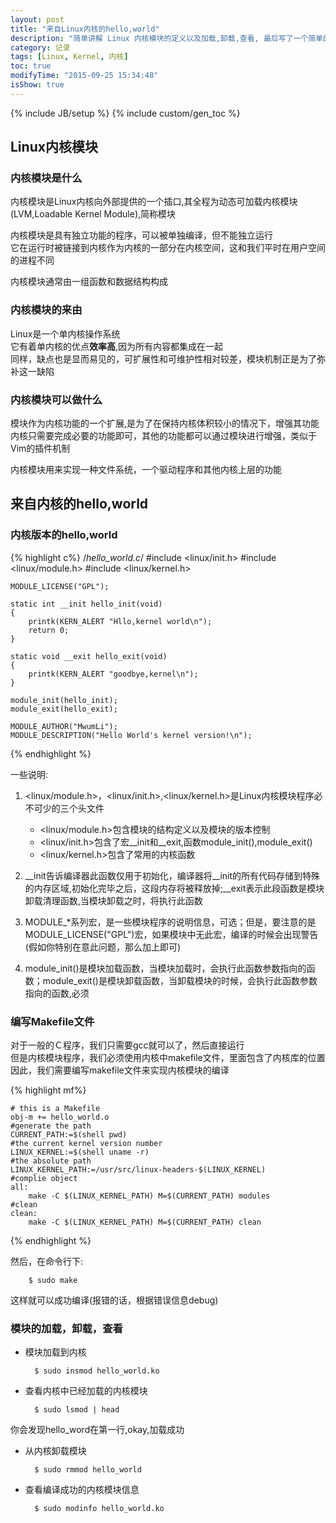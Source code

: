 ```yaml
---
layout: post
title: "来自Linux内核的hello,world"
description: "简单讲解 Linux 内核模块的定义以及加载,卸载,查看, 最后写了一个简单的 HelloWorld 模块"
category: 记录
tags: [Linux, Kernel, 内核]
toc: true
modifyTime: "2015-09-25 15:34:48"
isShow: true
---
```

{% include JB/setup %}
{% include custom/gen_toc %}

## Linux内核模块

### 内核模块是什么	

内核模块是Linux内核向外部提供的一个插口,其全程为动态可加载内核模块(LVM,Loadable Kernel Module),简称模块  

内核模块是具有独立功能的程序，可以被单独编译，但不能独立运行  
它在运行时被链接到内核作为内核的一部分在内核空间，这和我们平时在用户空间的进程不同  

内核模块通常由一组函数和数据结构构成

### 内核模块的来由

Linux是一个单内核操作系统  
它有着单内核的优点**效率高**,因为所有内容都集成在一起  
同样，缺点也是显而易见的，可扩展性和可维护性相对较差，模块机制正是为了弥补这一缺陷  

### 内核模块可以做什么  

模块作为内核功能的一个扩展,是为了在保持内核体积较小的情况下，增强其功能  
内核只需要完成必要的功能即可，其他的功能都可以通过模块进行增强，类似于Vim的插件机制  

内核模块用来实现一种文件系统，一个驱动程序和其他内核上层的功能

## 来自内核的hello,world

### 内核版本的hello,world  

{% highlight c%}
/*hello_world.c*/
	#include <linux/init.h>
	#include <linux/module.h>
	#include <linux/kernel.h>

	MODULE_LICENSE("GPL");

	static int __init hello_init(void)
	{
		printk(KERN_ALERT "Hllo,kernel world\n");
		return 0;
	}

	static void __exit hello_exit(void)
	{
		printk(KERN_ALERT "goodbye,kernel\n");
	}

	module_init(hello_init);
	module_exit(hello_exit);

	MODULE_AUTHOR("MwumLi");
	MODULE_DESCRIPTION("Hello World's kernel version!\n");

{% endhighlight %}

一些说明:  

1. <linux/module.h>，<linux/init.h>,<linux/kernel.h>是Linux内核模块程序必不可少的三个头文件   
	* <linux/module.h>包含模块的结构定义以及模块的版本控制
	* <linux/init.h>包含了宏\_\_init和\_\_exit,函数module_init(),module_exit()
	* <linux/kernel.h>包含了常用的内核函数
	 
2. \_\_init告诉编译器此函数仅用于初始化，编译器将\_\_init的所有代码存储到特殊的内存区域,初始化完毕之后，这段内存将被释放掉;\_\_exit表示此段函数是模块卸载清理函数,当模块卸载之时，将执行此函数  

3. MODULE_*系列宏，是一些模块程序的说明信息，可选；但是，要注意的是MODULE_LICENSE("GPL")宏，如果模块中无此宏，编译的时候会出现警告(假如你特别在意此问题，那么加上即可)  

4. module_init()是模块加载函数，当模块加载时，会执行此函数参数指向的函数；module_exit()是模块卸载函数，当卸载模块的时候，会执行此函数参数指向的函数,必须  

### 编写Makefile文件

对于一般的Ｃ程序，我们只需要gcc就可以了，然后直接运行  
但是内核模块程序，我们必须使用内核中makefile文件，里面包含了内核库的位置  
因此，我们需要编写makefile文件来实现内核模块的编译  

{% highlight mf%}
  
	# this is a Makefile
	obj-m += hello_world.o
	#generate the path
	CURRENT_PATH:=$(shell pwd)
	#the current kernel version number
	LINUX_KERNEL:=$(shell uname -r)
	#the absolute path
	LINUX_KERNEL_PATH:=/usr/src/linux-headers-$(LINUX_KERNEL)
	#complie object
	all:
		make -C $(LINUX_KERNEL_PATH) M=$(CURRENT_PATH) modules
	#clean
	clean:
		make -C $(LINUX_KERNEL_PATH) M=$(CURRENT_PATH) clean

{% endhighlight %}

然后，在命令行下:  
	
		$ sudo make

这样就可以成功编译(报错的话，根据错误信息debug)

### 模块的加载，卸载，查看

* 模块加载到内核  
		
		$ sudo insmod hello_world.ko

* 查看内核中已经加载的内核模块  

		$ sudo lsmod | head

你会发现hello_word在第一行,okay,加载成功

* 从内核卸载模块  

		$ sudo rmmod hello_world

* 查看编译成功的内核模块信息  

		$ sudo modinfo hello_world.ko


